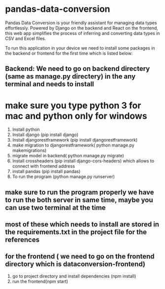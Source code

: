 # pandas-data-conversion
Pandas Data Conversion is your friendly assistant for managing data types effortlessly. Powered by Django on the backend and React on the frontend, this web app simplifies the process of inferring and converting data types in CSV and Excel files.


To run this application in your device we need to install some packages in the backend or frontend for the first time which is listed below:



## Backend: We need to go on backend directery (same as manage.py directery) in the any terminal and needs to install

# make sure you type python 3 for mac and python only for windows

1) Install python
2) Install django (pip install django)
3) Install djangorestframework (pip install djangorestframework)
4) make migration to djangorestframework( python manage.py makemigrations)
5) migrate model in backend( python manage.py migrate)
6) Install crossheaders (pip install django-cors-headers) which allows to connect with frontend address
7) install pandas (pip install pandas)
8) To run the program (python manage.py runserver)
## make sure to run the program properly we have to run the both server in same time, maybe you can use two terminal at the time 
## most of these which needs to install are stored in the requirements.txt in the project file for the references




## for the frontend ( we need to go on the frontend directory which is dataconversion-frontend)
1) go to project directory and install dependencies (npm install)
2) run the frontend(npm start)

